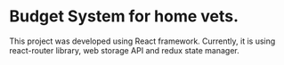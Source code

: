 # Budget System for home vets.

This project was developed using React framework. Currently, it is using react-router library, web storage API and redux state manager.
